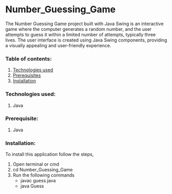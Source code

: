 # Number_Guessing_Game

   The Number Guessing Game project built with Java Swing is an interactive game where the computer generates a random number, and the user attempts to guess it within a limited number of attempts, typically three lives. The user interface is created using Java Swing components, providing a visually appealing and user-friendly experience.

### Table of contents:
1. [Technologies used](#technologies-used)
2. [Prerequisites](#prerequisite)
3. [Installation](#installation)

<a name="technologies-used"></a>
### Technologies used:
 1. Java
    
<a name="prerequisite"></a>
### Prerequisite:
 1. Java
    
<a name="installation"></a>
### Installation:

To install this application follow the steps,
1. Open terminal or cmd
2. cd Number_Guessing_Game
3. Run the following commands
   - javac guess.java
   - java Guess
